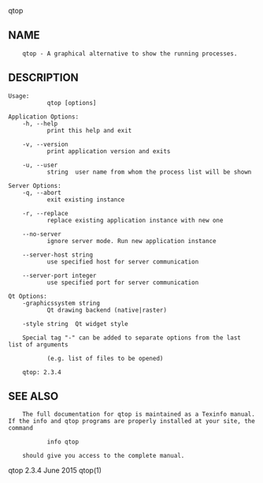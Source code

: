   qtop
 
## NAME
        qtop - A graphical alternative to show the running processes.
 
## DESCRIPTION
    Usage:
               qtop [options]
 
    Application Options:
        -h, --help
               print this help and exit
 
        -v, --version
               print application version and exits
 
        -u, --user
               string  user name from whom the process list will be shown
 
    Server Options:
        -q, --abort
               exit existing instance
 
        -r, --replace
               replace existing application instance with new one
 
        --no-server
               ignore server mode. Run new application instance
 
        --server-host string
               use specified host for server communication
 
        --server-port integer
               use specified port for server communication
 
    Qt Options:
        -graphicssystem string
               Qt drawing backend (native|raster)
 
        -style string  Qt widget style
 
        Special tag "-" can be added to separate options from the last list of arguments
 
               (e.g. list of files to be opened)
 
        qtop: 2.3.4
 
## SEE ALSO
        The full documentation for qtop is maintained as a Texinfo manual.  If the info and qtop programs are properly installed at your site, the command
 
               info qtop
 
        should give you access to the complete manual.
 
 qtop 2.3.4                                                                    June 2015                                                                      qtop(1)
